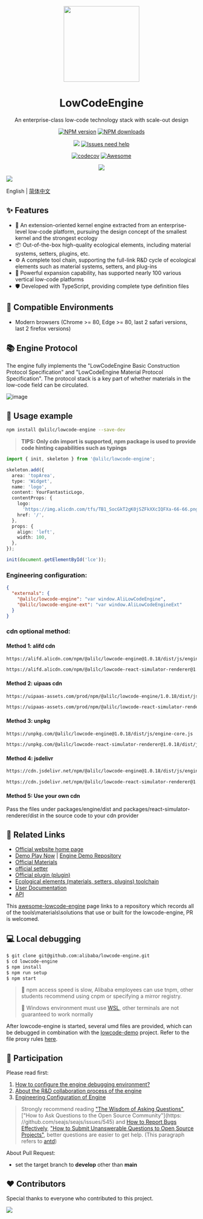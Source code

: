 <p align="center">
  <a href="http://lowcode-engine.cn">
    <img width="200" src="https://img.alicdn.com/imgextra/i3/O1CN01i8K9cD1d0HU7TjDtv_!!6000000003673-2-tps-500-591.png">
  </a>
</p>

<h1 align="center">LowCodeEngine</h1>

<div align="center">

An enterprise-class low-code technology stack with scale-out design

[![NPM version][npm-image]][npm-url] [![NPM downloads][download-image]][download-url]

[![][issues-helper-image]][issues-helper-url] [![Issues need help][help-wanted-image]][help-wanted-url]

[![codecov][codecov-image-url]][codecov-url] [![Awesome](https://cdn.rawgit.com/sindresorhus/awesome/d7305f38d29fed78fa85652e3a63e154dd8e8829/media/badge.svg)](https://github.com/lowcode-workspace/awesome-lowcode-engine)

[![](https://img.shields.io/badge/LowCodeEngine-Check%20Your%20Contribution-orange)](https://opensource.alibaba.com/contribution_leaderboard/details?projectValue=lowcode-engine)

[npm-image]: https://img.shields.io/npm/v/@alilc/lowcode-engine.svg?style=flat-square
[npm-url]: http://npmjs.org/package/@alilc/lowcode-engine

[download-image]: https://img.shields.io/npm/dm/@alilc/lowcode-engine.svg?style=flat-square
[download-url]: https://npmjs.org/package/@alilc/lowcode-engine
[help-wanted-image]: https://flat.badgen.net/github/label-issues/alibaba/lowcode-engine/help%20wanted/open
[help-wanted-url]: https://github.com/alibaba/lowcode-engine/issues?q=is%3Aopen+is%3Aissue+label%3A%22help+wanted%22

[issues-helper-image]: https://img.shields.io/badge/using-issues--helper-orange?style=flat-square
[issues-helper-url]: https://github.com/actions-cool/issues-helper

[codecov-image-url]: https://codecov.io/gh/alibaba/lowcode-engine/branch/main/graph/badge.svg
[codecov-url]: https://codecov.io/gh/alibaba/lowcode-engine

</div>

[![](https://img.alicdn.com/imgextra/i2/O1CN01UhoS7C1sNNhySvfWi_!!6000000005754-2-tps-2878-1588.png)](http://lowcode-engine.cn)

English | [简体中文](./packages/engine/README-zh_CN.md)

## ✨ Features

- 🌈 An extension-oriented kernel engine extracted from an enterprise-level low-code platform, pursuing the design concept of the smallest kernel and the strongest ecology
- 📦 Out-of-the-box high-quality ecological elements, including material systems, setters, plugins, etc.
- ⚙️ A complete tool chain, supporting the full-link R&D cycle of ecological elements such as material systems, setters, and plug-ins
- 🔌 Powerful expansion capability, has supported nearly 100 various vertical low-code platforms
- 🛡 Developed with TypeScript, providing complete type definition files

## 🎯 Compatible Environments

- Modern browsers (Chrome >= 80, Edge >= 80, last 2 safari versions, last 2 firefox versions)

## 📚 Engine Protocol

The engine fully implements the "LowCodeEngine Basic Construction Protocol Specification" and "LowCodeEngine Material Protocol Specification". The protocol stack is a key part of whether materials in the low-code field can be circulated.

![image](https://img.alicdn.com/imgextra/i3/O1CN01IisBcy1dNBIg16QFM_!!6000000003723-2-tps-1916-1070.png)

## 🌰 Usage example

```bash
npm install @alilc/lowcode-engine --save-dev
```

> **TIPS: Only cdn import is supported, npm package is used to provide code hinting capabilities such as typings**

```ts
import { init, skeleton } from '@alilc/lowcode-engine';

skeleton.add({
  area: 'topArea',
  type: 'Widget',
  name: 'logo',
  content: YourFantasticLogo,
  contentProps: {
    logo:
      'https://img.alicdn.com/tfs/TB1_SocGkT2gK0jSZFkXXcIQFXa-66-66.png',
    href: '/',
  },
  props: {
    align: 'left',
    width: 100,
  },
});

init(document.getElementById('lce'));
```

### Engineering configuration:
```json
{
  "externals": {
    "@alilc/lowcode-engine": "var window.AliLowCodeEngine",
    "@alilc/lowcode-engine-ext": "var window.AliLowCodeEngineExt"
  }
}
```

### cdn optional method:
#### Method 1: alifd cdn
```html
https://alifd.alicdn.com/npm/@alilc/lowcode-engine@1.0.18/dist/js/engine-core.js

https://alifd.alicdn.com/npm/@alilc/lowcode-react-simulator-renderer@1.0.18/dist/js/react-simulator-renderer.js
```

#### Method 2: uipaas cdn
```html
https://uipaas-assets.com/prod/npm/@alilc/lowcode-engine/1.0.18/dist/js/engine-core.js

https://uipaas-assets.com/prod/npm/@alilc/lowcode-react-simulator-renderer/1.0.18/dist/js/react-simulator-renderer.js
```

#### Method 3: unpkg
```html
https://unpkg.com/@alilc/lowcode-engine@1.0.18/dist/js/engine-core.js

https://unpkg.com/@alilc/lowcode-react-simulator-renderer@1.0.18/dist/js/react-simulator-renderer.js
```

#### Method 4: jsdelivr
```html
https://cdn.jsdelivr.net/npm/@alilc/lowcode-engine@1.0.18/dist/js/engine-core.js

https://cdn.jsdelivr.net/npm/@alilc/lowcode-react-simulator-renderer@1.0.18/dist/js/react-simulator-renderer.js
```

#### Method 5: Use your own cdn
Pass the files under packages/engine/dist and packages/react-simulator-renderer/dist in the source code to your cdn provider

## 🔗 Related Links

- [Official website home page](http://lowcode-engine.cn/)
- [Demo Play Now](http://lowcode-engine.cn/demo) | [Engine Demo Repository](https://github.com/alibaba/lowcode-demo)
- [Official Materials](https://github.com/alibaba/lowcode-materials)
- [official setter](https://github.com/alibaba/lowcode-engine-ext)
- [Official plugin (plugin)](https://github.com/alibaba/lowcode-plugins)
- [Ecological elements (materials, setters, plugins) toolchain](https://lowcode-engine.cn/site/docs/guide/expand/editor/cli)
- [User Documentation](http://lowcode-engine.cn/doc)
- [API](https://lowcode-engine.cn/site/docs/api/)

This [awesome-lowcode-engine](https://github.com/lowcode-workspace/awesome-lowcode-engine) page links to a repository which records all of the tools\materials\solutions that use or built for the lowcode-engine, PR is welcomed.

## 💻 Local debugging

```bash
$ git clone git@github.com:alibaba/lowcode-engine.git
$ cd lowcode-engine
$ npm install
$ npm run setup
$ npm start
```

> 📢 npm access speed is slow, Alibaba employees can use tnpm, other students recommend using cnpm or specifying a mirror registry.
>
> 📢 Windows environment must use [WSL](https://docs.microsoft.com/en-us/windows/wsl/install), other terminals are not guaranteed to work normally

After lowcode-engine is started, several umd files are provided, which can be debugged in combination with the [lowcode-demo](https://github.com/alibaba/lowcode-demo) project. Refer to the file proxy rules [here](https://lowcode-engine.cn/site/docs/participate/prepare).

## 🤝 Participation

Please read first:
1. [How to configure the engine debugging environment? ](https://lowcode-engine.cn/site/docs/participate/prepare)
2. [About the R&D collaboration process of the engine](https://lowcode-engine.cn/site/docs/participate/flow)
3. [Engineering Configuration of Engine](https://lowcode-engine.cn/site/docs/participate/config)

> Strongly recommend reading ["The Wisdom of Asking Questions"](https://github.com/ryanhanwu/How-To-Ask-Questions-The-Smart-Way), ["How to Ask Questions to the Open Source Community"](https: //github.com/seajs/seajs/issues/545) and [How to Report Bugs Effectively](http://www.chiark.greenend.org.uk/%7Esgtatham/bugs-cn.html), [ "How to Submit Unanswerable Questions to Open Source Projects"](https://zhuanlan.zhihu.com/p/25795393), better questions are easier to get help. (This paragraph refers to [antd](https://github.com/ant-design/ant-design))

About Pull Request:
- set the target branch to **develop** other than **main**

## ❤️ Contributors

Special thanks to everyone who contributed to this project.

<p>

<a href="https://github.com/alibaba/lowcode-engine/graphs/contributors"><img src="https://contrib.rocks/image?repo=alibaba/lowcode-engine" /></a>
</p>
